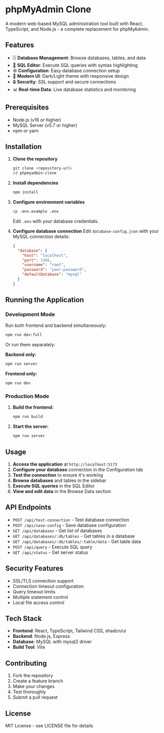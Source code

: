 # phpMyAdmin Clone

A modern web-based MySQL administration tool built with React, TypeScript, and Node.js - a complete replacement for phpMyAdmin.

## Features

- 🗄️ **Database Management**: Browse databases, tables, and data
- 📝 **SQL Editor**: Execute SQL queries with syntax highlighting
- ⚙️ **Configuration**: Easy database connection setup
- 🎨 **Modern UI**: Dark/Light theme with responsive design
- 🔒 **Security**: SSL support and secure connections
- 📊 **Real-time Data**: Live database statistics and monitoring

## Prerequisites

- Node.js (v16 or higher)
- MySQL Server (v5.7 or higher)
- npm or yarn

## Installation

1. **Clone the repository**
   ```bash
   git clone <repository-url>
   cd phpmyadmin-clone
   ```

2. **Install dependencies**
   ```bash
   npm install
   ```

3. **Configure environment variables**
   ```bash
   cp .env.example .env
   ```
   Edit `.env` with your database credentials.

4. **Configure database connection**
   Edit `database-config.json` with your MySQL connection details:
   ```json
   {
     "database": {
       "host": "localhost",
       "port": 3306,
       "username": "root",
       "password": "your-password",
       "defaultDatabase": "mysql"
     }
   }
   ```

## Running the Application

### Development Mode

Run both frontend and backend simultaneously:
```bash
npm run dev:full
```

Or run them separately:

**Backend only:**
```bash
npm run server
```

**Frontend only:**
```bash
npm run dev
```

### Production Mode

1. **Build the frontend:**
   ```bash
   npm run build
   ```

2. **Start the server:**
   ```bash
   npm run server
   ```

## Usage

1. **Access the application** at `http://localhost:5173`
2. **Configure your database** connection in the Configuration tab
3. **Test the connection** to ensure it's working
4. **Browse databases** and tables in the sidebar
5. **Execute SQL queries** in the SQL Editor
6. **View and edit data** in the Browse Data section

## API Endpoints

- `POST /api/test-connection` - Test database connection
- `POST /api/save-config` - Save database configuration
- `GET /api/databases` - Get list of databases
- `GET /api/databases/:db/tables` - Get tables in a database
- `GET /api/databases/:db/tables/:table/data` - Get table data
- `POST /api/query` - Execute SQL query
- `GET /api/status` - Get server status

## Security Features

- SSL/TLS connection support
- Connection timeout configuration
- Query timeout limits
- Multiple statement control
- Local file access control

## Tech Stack

- **Frontend**: React, TypeScript, Tailwind CSS, shadcn/ui
- **Backend**: Node.js, Express
- **Database**: MySQL with mysql2 driver
- **Build Tool**: Vite

## Contributing

1. Fork the repository
2. Create a feature branch
3. Make your changes
4. Test thoroughly
5. Submit a pull request

## License

MIT License - see LICENSE file for details